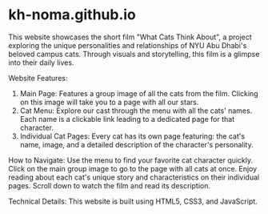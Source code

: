 # kh-noma.github.io
This website showcases the short film "What Cats Think About", a project exploring the unique personalities and relationships of NYU Abu Dhabi's beloved campus cats. Through visuals and storytelling, this film is a glimpse into their daily lives.

Website Features:
1. Main Page: Features a group image of all the cats from the film. Clicking on this image will take you to a page with all our stars.
2. Cat Menu: Explore our cast through the menu with all the cats' names. Each name is a clickable link leading to a dedicated page for that character.
3. Individual Cat Pages: Every cat has its own page featuring: the cat's name, image, and a detailed description of the character's personality.

How to Navigate:
Use the menu to find your favorite cat character quickly.
Click on the main group image to go to the page with all cats at once.
Enjoy reading about each cat's unique story and characteristics on their individual pages.
Scroll down to watch the film and read its description. 

Technical Details:
This website is built using HTML5, CSS3, and JavaScript.
